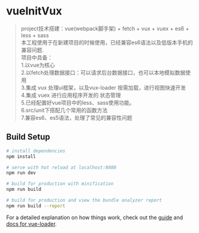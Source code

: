 # vueInitVux

> project技术搭建：vue(webpack脚手架) + fetch + vux + vuex + es6 + less + sass <br />
>本工程使用于在新建项目的时候使用，已经兼容es6语法以及低版本手机的兼容问题.<br />
> 项目中具备：<br />
>       1.以vue为核心<br />
        2.以fetch处理数据接口：可以请求后台数据接口，也可以本地模拟数据使用 <br />
        3.集成 vux 处理ui框架，以及vux-loader 按需加载，进行视图快速开发 <br />
        4.集成 vuex 进行应用程序开发的 状态管理 <br />
        5.已经配置好vue项目中的less、sass使用功能。<br />
        6.src/unit下搭配几个常用的函数方法<br />
        7.兼容es6、es5语法，处理了常见的兼容性问题
## Build Setup

``` bash
# install dependencies
npm install

# serve with hot reload at localhost:8080 
npm run dev

# build for production with minification
npm run build

# build for production and view the bundle analyzer report
npm run build --report
```

For a detailed explanation on how things work, check out the [guide](http://vuejs-templates.github.io/webpack/) and [docs for vue-loader](http://vuejs.github.io/vue-loader).
